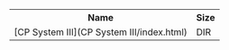 <table>
<tr><th>Name</th><th>Size</th></tr>
<tr><td>[CP System III](CP System III/index.html)</td><td>DIR</td></tr>
</table>
